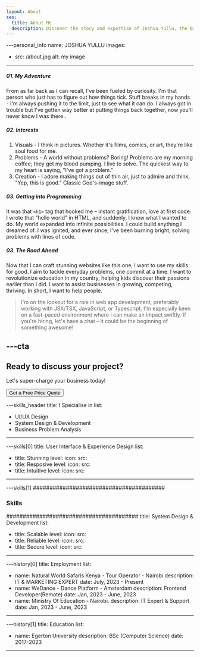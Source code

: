 ```yaml
---
layout: About
seo:
  title: About Me
  description: Discover the story and expertise of Joshua Yullu, the Brand Strategist and Software Developer passionate about helping businesses succeed and creating impactful web experiences.
---
```




---personal_info
name: JOSHUA YULLU
images:
  - src: /about.jpg
    alt: my image
---
##### <span>01.</span> My Adventure

From as far back as I can recall, I've been fueled by curiosity. I'm that person who just has to figure out how things tick. Stuff breaks in my hands - I'm always pushing it to the limit, just to see what it can do. I always got in trouble but I've gotten way better at putting things back together, now you'll never know I was there..

##### <span>02.</span> Interests

1. Visuals -  I think in pictures. Whether it's films, comics, or art, they're like soul food for me.
3. Problems - A world without problems? Boring! Problems are my morning coffee; they get my blood pumping. I live to solve. The quickest way to my heart is saying, "I've got a problem."
4. Creation - I adore making things out of thin air, just to admire and think, "Yep, this is good." Classic God's-image stuff.

##### <span>03.</span> Getting into Programming

It was that `<h1>` tag that hooked me – instant gratification, love at first code. I wrote that "hello world" in HTML, and suddenly, I knew what I wanted to do. My world expanded into infinite possibilities. I could build anything I dreamed of. I was ignited, and ever since, I've been burning bright, solving problems with lines of code.

##### <span>03.</span> The Road Ahead

Now that I can craft stunning websites like this one, I want to use my skills for good. I aim to tackle everyday problems, one commit at a time. I want to revolutionize education in my country, helping kids discover their passions earlier than I did. I want to assist businesses in growing, competing, thriving. In short, I want to help people.

> I'm on the lookout for a role in web app development, preferably working with JSX/TSX, JavaScript, or Typescript. I'm especially keen on a fast-paced environment where I can make an impact swiftly. If you're hiring, let's have a chat – it could be the beginning of something awesome!


---cta
---
## Ready to discuss your project?

Let's super-charge your business today!

<Button href="/contact">
  Get a Free Price Quote
</Button>



---skills_header
title: I Specialise in
list:
  - UI/UX Design
  - System Design & Development
  - Business Problem Analysis
---



---skills[0]
title: User Interface & Experience Design
list:
  - title: Stunning
    level: 
    icon:
      src: 
  - title: Resposive
    level: 
    icon:
      src: 
  - title: Intuitive
    level: 
    icon:
      src: 
---



---skills[1]
########################################
### Skills
########################################
title: System Design & Development
list:
  - title: Scalable
    level: 
    icon:
      src: 
  - title: Reliable
    level: 
    icon:
      src: 
  - title: Secure
    level: 
    icon:
      src: 
---



---history[0]
title: Employment
list:
  - name: Natural World Safaris Kenya - Tour Operator - Nairobi
    description: IT & MARKETING EXPERT
    date: July, 2023 - Present
  - name: WeDance - Dance Platform - Amsterdam
    description: Frontend Developer(Remote)
    date: Jan, 2023 - June, 2023
  - name: Ministry Of Education - Nairobi.
    description: IT Expert & Support
    date: Jan, 2023 - June, 2023
---





---history[1]
title: Education
list:
  - name: Egerton University
    description: BSc (Computer Science)
    date: 2017-2023
---
